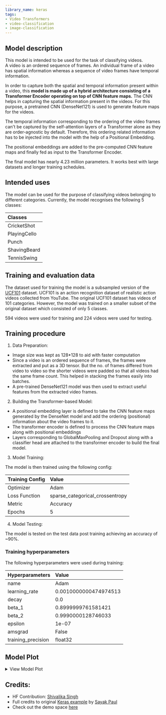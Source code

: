 ```yaml
---
library_name: keras
tags:
- Video Transformers
- video-classification
- image-classification
---
```


## Model description

This model is intended to be used for the task of classifying videos.  
A video is an ordered sequence of frames. An individual frame of a video has spatial information whereas a sequence of video frames have temporal information.  

In order to capture both the spatial and temporal information present within a video, this **model is made up of a hybrid architecture consisting of a Transformer Encoder operating on top of CNN feature maps.**
The CNN helps in capturing the spatial information present in the videos. For this purpose, a pretrained CNN (DenseNet121) is used to generate feature maps for the videos.

The temporal information corresponding to the ordering of the video frames can't be captured by the self-attention layers of a Transformer alone as they are order-agnostic by default. Therefore, this ordering related information has to be injected into the model with the help of a Positional Embedding.

The positional embeddings are added to the pre-computed CNN feature maps and finally fed as input to the Transformer Encoder.

The final model has nearly 4.23 million parameters. It works best with large datasets and longer training schedules.

## Intended uses

The model can be used for the purpose of classifying videos belonging to different categories. Currently, the model recognises the following 5 classes:

| Classes | 
| :-- | 
| CricketShot | 
| PlayingCello | 
| Punch | 
| ShavingBeard | 
| TennisSwing | 


## Training and evaluation data

The dataset used for training the model is a subsampled version of the [UCF101](https://www.crcv.ucf.edu/data/UCF101.php) dataset.
UCF101 is an action recognition dataset of realistic action videos collected from YouTube.
The original UCF101 dataset has videos of 101 categories. However, the model was trained on a smaller subset of the original dataset which consisted of only 5 classes.

594 videos were used for training and 224 videos were used for testing.

## Training procedure

1. Data Preparation:

 - Image size was kept as 128*128 to aid with faster computation
 - Since a video is an ordered sequence of frames, the frames were extracted and put as a 3D tensor. But the no. of frames differed from video to video so the shorter videos were padded so that all videos had the same frame count. This helped in stacking the frames easily into batches.
 - A pre-trained DenseNet121 model was then used to extract useful features from the extracted video frames. 
 
 2. Building the Transformer-based Model:
 
 - A positional embedding layer is defined to take the CNN feature maps generated by the DenseNet model and add the ordering (positional) information about the video frames to it.
 - The transformer encoder is defined to process the CNN feature maps along with positional embeddings 
 - Layers corresponding to GlobalMaxPooling and Dropout along with a classifier head are attached to the transformer encoder to build the final model.
 
 3. Model Training:
 
 The model is then trained using the following config:
 
 | Training Config | Value |
| :-- | :-- |
| Optimizer | Adam |
| Loss Function | sparse_categorical_crossentropy|
| Metric | Accuracy |
| Epochs | 5 |

4. Model Testing:

The model is tested on the test data post training achieving an accuracy of ~90%.


### Training hyperparameters

The following hyperparameters were used during training:

| Hyperparameters | Value |
| :-- | :-- |
| name | Adam |
| learning_rate | 0.0010000000474974513 |
| decay | 0.0 |
| beta_1 | 0.8999999761581421 |
| beta_2 | 0.9990000128746033 |
| epsilon | 1e-07 |
| amsgrad | False |
| training_precision | float32 |


 ## Model Plot

<details>
<summary>View Model Plot</summary>

![Model Image](./model.png)

</details>

## Credits:

- HF Contribution: [Shivalika Singh](https://www.linkedin.com/in/shivalika-singh)
- Full credits to original [Keras example](https://keras.io/examples/vision/video_transformers/) by [Sayak Paul](https://twitter.com/RisingSayak)
- Check out the demo space [here](https://huggingface.co/spaces/keras-io/video-transformers)
